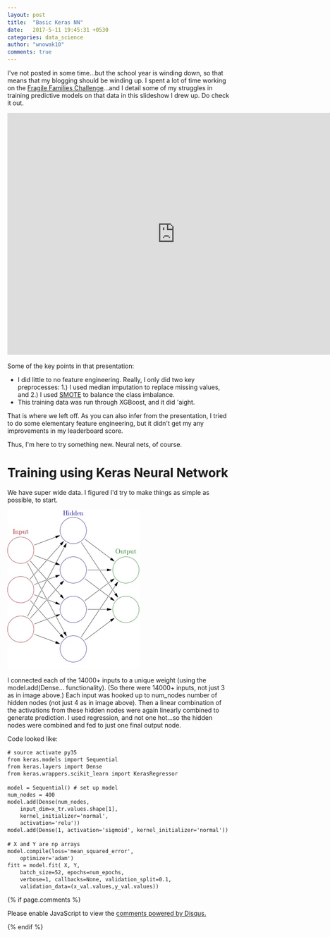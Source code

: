 ```yaml
---
layout: post
title:  "Basic Keras NN"
date:   2017-5-11 19:45:31 +0530
categories: data_science
author: "wnowak10"
comments: true
---
```


I've not posted in some time...but the school year is winding down, so that means that my blogging should be winding up. I spent a lot of time working on the [Fragile Families Challenge](fragilefamilieschallenge.org)...and I detail some of my struggles in training predictive models on that data in this slideshow I drew up. Do check it out.

<iframe src="https://docs.google.com/presentation/d/14DO9NXEFjr3cEwvQvEV5JHVcZwtFSFuu-9uSQZopGTo/embed?start=false&loop=false&delayms=3000" frameborder="0" width="760" height="549" allowfullscreen="true" mozallowfullscreen="true" webkitallowfullscreen="true"></iframe>

Some of the key points in that presentation:

- I did little to no feature engineering. Really, I only did two key preprocesses: 1.) I used median imputation to replace missing values, and 2.) I used [SMOTE](http://contrib.scikit-learn.org/imbalanced-learn/generated/imblearn.over_sampling.SMOTE.html) to balance the class imbalance.
- This training data was run through XGBoost, and it did 'aight.

That is where we left off. As you can also infer from the presentation, I tried to do some elementary feature engineering, but it didn't get my any improvements in my leaderboard score.

Thus, I'm here to try something new. Neural nets, of course.

# Training using Keras Neural Network

We have super wide data. I figured I'd try to make things as simple as possible, to start.

![](/images/keras/nn_str.jpg?raw=true)

I connected each of the 14000+ inputs to a unique weight (using the model.add(Dense... functionality). (So there were 14000+ inputs, not just 3 as in image above.) Each input was hooked up to num_nodes number of hidden nodes (not just 4 as in image above). Then a linear combination of the activations from these hidden nodes were again linearly combined to generate prediction. I used regression, and not one hot...so the hidden nodes were combined and fed to just one final output node. 

Code looked like:

	# source activate py35
	from keras.models import Sequential
	from keras.layers import Dense
	from keras.wrappers.scikit_learn import KerasRegressor

	model = Sequential() # set up model
	num_nodes = 400
	model.add(Dense(num_nodes, 
		input_dim=x_tr.values.shape[1], 
		kernel_initializer='normal', 
		activation='relu'))
	model.add(Dense(1, activation='sigmoid', kernel_initializer='normal'))

	# X and Y are np arrays
	model.compile(loss='mean_squared_error',
		optimizer='adam')
	fitt = model.fit( X, Y, 
		batch_size=52, epochs=num_epochs, 
		verbose=1, callbacks=None, validation_split=0.1, 
		validation_data=(x_val.values,y_val.values))



{% if page.comments %}

<div id="disqus_thread"></div>
<script>

/**
*  RECOMMENDED CONFIGURATION VARIABLES: EDIT AND UNCOMMENT THE SECTION BELOW TO INSERT DYNAMIC VALUES FROM YOUR PLATFORM OR CMS.
*  LEARN WHY DEFINING THESE VARIABLES IS IMPORTANT: https://disqus.com/admin/universalcode/#configuration-variables*/
/*
var disqus_config = function () {
this.page.url = PAGE_URL;  // Replace PAGE_URL with your page's canonical URL variable
this.page.identifier = PAGE_IDENTIFIER; // Replace PAGE_IDENTIFIER with your page's unique identifier variable
};
*/
(function() { // DON'T EDIT BELOW THIS LINE
var d = document, s = d.createElement('script');
s.src = '//wnowak10-github-io.disqus.com/embed.js';
s.setAttribute('data-timestamp', +new Date());
(d.head || d.body).appendChild(s);
})();
</script>
<noscript>Please enable JavaScript to view the <a href="https://disqus.com/?ref_noscript">comments powered by Disqus.</a></noscript>

{% endif %}

